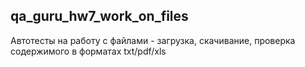 ## qa_guru_hw7_work_on_files
Автотесты на работу с файлами - загрузка, скачивание, проверка содержимого в форматах txt/pdf/xls
